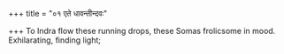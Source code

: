 +++
title = "०१ एते धावन्तीन्दवः"

+++
To Indra flow these running drops, these Somas frolicsome in mood.  
     Exhilarating, finding light;